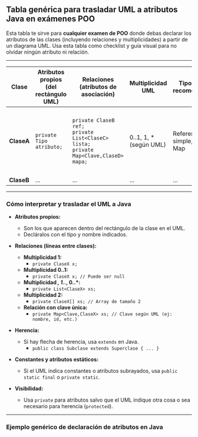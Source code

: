 ## Tabla genérica para trasladar UML a atributos Java en exámenes POO

Esta tabla te sirve para **cualquier examen de POO** donde debas declarar los atributos de las clases (incluyendo relaciones y multiplicidades) a partir de un diagrama UML. Usa esta tabla como checklist y guía visual para no olvidar ningún atributo ni relación.

---

| Clase         | Atributos propios (del rectángulo UML)                  | Relaciones (atributos de asociación)                                           | Multiplicidad UML           | Tipo Java recomendado                | Notas clave                                                                                       |
|---------------|---------------------------------------------------------|--------------------------------------------------------------------------------|-----------------------------|--------------------------------------|---------------------------------------------------------------------------------------------------|
| **ClaseA**    | `private Tipo atributo;`                                | `private ClaseB ref;`<br>`private List<ClaseC> lista;`<br>`private Map<Clave,ClaseD> mapa;` | 0..1, 1, * (según UML)      | Referencia simple, List, Map         | Si la relación es 0..1 o 1: referencia simple. Si es * o 1..*: colección (List/Map).             |
| **ClaseB**    | ...                                                     | ...                                                                            | ...                         | ...                                  | ...                                                                                               |

---

### **Cómo interpretar y trasladar el UML a Java**

- **Atributos propios:**  
  - Son los que aparecen dentro del rectángulo de la clase en el UML.
  - Decláralos con el tipo y nombre indicados.

- **Relaciones (líneas entre clases):**
  - **Multiplicidad 1:**  
    - `private ClaseX x;`
  - **Multiplicidad 0..1:**  
    - `private ClaseX x; // Puede ser null`
  - **Multiplicidad *, 1..*, 0..*:**
    - `private List<ClaseX> xs;`
  - **Multiplicidad 2:**  
    - `private ClaseX[] xs; // Array de tamaño 2`
  - **Relación con clave única:**  
    - `private Map<Clave,ClaseX> xs; // Clave según UML (ej: nombre, id, etc.)`

- **Herencia:**  
  - Si hay flecha de herencia, usa `extends` en Java.
    - `public class Subclase extends Superclase { ... }`

- **Constantes y atributos estáticos:**  
  - Si el UML indica constantes o atributos subrayados, usa `public static final` o `private static`.

- **Visibilidad:**  
  - Usa `private` para atributos salvo que el UML indique otra cosa o sea necesario para herencia (`protected`).

---

### **Ejemplo genérico de declaración de atributos en Java**

